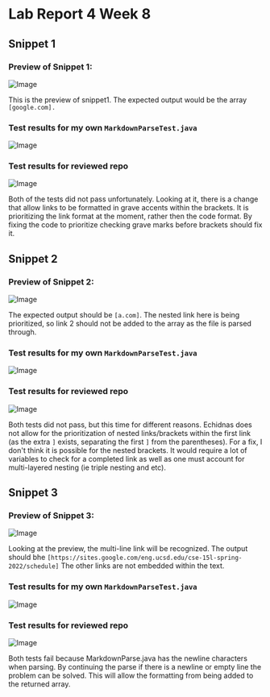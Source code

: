 # Lab Report 4 Week 8 

## Snippet 1

### Preview of Snippet 1:

![Image](8sc2.png)

This is the preview of snippet1. The expected output would be the array `[google.com].`

### Test results for my own `MarkdownParseTest.java`
![Image](8sc3.png)

### Test results for reviewed repo
![Image](8sc4.png)

Both of the tests did not pass unfortunately. Looking at it, there is a change that allow links to be formatted in grave accents within the brackets. It is prioritizing the link format at the moment, rather then the code format. By fixing the code to prioritize checking grave marks before brackets should fix it. 

## Snippet 2

### Preview of Snippet 2:
![Image](8sc5.png)

The expected output should be `[a.com]`. The nested link here is being prioritized, so link 2 should not be added to the array as the file is parsed through.

### Test results for my own `MarkdownParseTest.java`
![Image](8sc6.png)

### Test results for reviewed repo
![Image](8sc7.png)

Both tests did not pass, but this time for different reasons. Echidnas does not allow for the prioritization of nested links/brackets within the first link (as the extra `]` exists, separating the first `]` from the parentheses). For a fix, I don't think it is possible for the nested brackets. It would require a lot of variables to check for a completed link as well as one must account for multi-layered nesting (ie triple nesting and etc).

## Snippet 3

### Preview of Snippet 3:
![Image](8sc8.png)

Looking at the preview, the multi-line link will be recognized. The output should bhe `[https://sites.google.com/eng.ucsd.edu/cse-15l-spring-2022/schedule]` The other links are not embedded within the text.

### Test results for my own `MarkdownParseTest.java`
![Image](8sc9.png)

### Test results for reviewed repo
![Image](8sc10.png)

Both tests fail because MarkdownParse.java has the newline characters when parsing. By continuing the parse if there is a newline or empty line the problem can be solved. This will allow the formatting from being added to the returned array.

